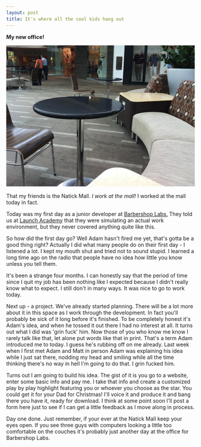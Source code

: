 ```yaml
---
layout: post
title: It's where all the cool kids hang out
---
```


<strong>My new office!</strong>

<img class="post-pics" src="/images/post_images/natick_mall.jpg">

That my friends is the Natick Mall. <em>I work at the mall!</em> I worked at the mall today in fact. 

Today was my first day as a junior developer at <a href="http://barbershoplabs.com/" target="_blank">Barbershop Labs.</a> They told us at <a href="http://www.launchacademy.com" target="_blank">Launch Academy</a> that they were simulating an actual work environment, but they never covered anything quite like this. 

So how did the first day go? Well Adam hasn't fired me yet, that's gotta be a good thing right? Actually I did what many people do on their first day - I listened a lot. I kept my mouth shut and tried not to sound stupid. I learned a long time ago on the radio that people have no idea how little you know unless you tell them. 

It's been a strange four months. I can honestly say that the period of time since I quit my job has been nothing like I expected because I didn't really know what to expect. I still don't in many ways. It was nice to go to work today.

Next up - a project. We've already started planning. There will be a lot more about it in this space as I work through the development. In fact you'll probably be sick of it long before it's finished. To be completely honest it's Adam's idea, and when he tossed it out there I had no interest at all. It turns out what I did was 'grin fuck' him. Now those of you who know me know I rarely talk like that, let alone put words like that in print. That's a term Adam introduced me to today. I guess he's rubbing off on me already. Last week when I first met Adam and Matt in person Adam was explaining his idea while I just sat there, nodding my head and smiling while all the time thinking there's no way in hell I'm going to do that. I grin fucked him. 

Turns out I am going to build his idea. The gist of it is you go to a website, enter some basic info and pay me. I take that info and create a customized play by play highlight featuring you or whoever you choose as the star. You could get it for your Dad for Christmas! I'll voice it and produce it and bang there you have it, ready for download. I think at some point soon I'll post a form here just to see if I can get a little feedback as I move along in process. 

Day one done. Just remember, if your ever at the Natick Mall keep your eyes open. If you see three guys with computers looking a little too comfortable on the couches it's probably just another day at the office for Barbershop Labs.
